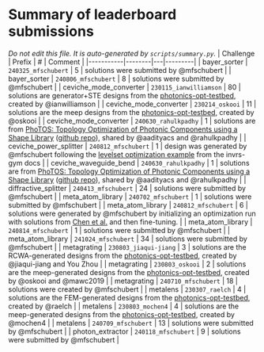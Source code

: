 # Summary of leaderboard submissions

_Do not edit this file. It is auto-generated by `scripts/summary.py`._
| Challenge | Prefix | # | Comment |
|-----------|--------|---|---------|
| bayer_sorter | `240325_mfschubert` | 5 | solutions were submitted by @mfschubert |
| bayer_sorter | `240806_mfschubert` | 8 | solutions were submitted by @mfschubert |
| ceviche_mode_converter | `230115_ianwilliamson` | 80 | solutions are generator+STE designs from the [photonics-opt-testbed](https://github.com/NanoComp/photonics-opt-testbed/tree/main/waveguide_mode_converter), created by @ianwilliamson |
| ceviche_mode_converter | `230214_oskooi` | 11 | solutions are the meep designs from the [photonics-opt-testbed](https://github.com/NanoComp/photonics-opt-testbed/tree/main/waveguide_mode_converter), created by @oskooi |
| ceviche_mode_converter | `240630_rahulkpadhy` | 1 | solutions are from [PhoTOS: Topology Optimization of Photonic Components using a Shape Library](https://arxiv.org/abs/2407.00845) ([github repo](https://github.com/aadityacs/PhoTOS)), shared by @aadityacs and @rahulkpadhy |
| ceviche_power_splitter | `240812_mfschubert` | 1 | design was generated by @mfschubert following the [levelset optimization example](https://invrs-io.github.io/gym/notebooks/optimization/levelset.html) from the invrs-gym docs |
| ceviche_waveguide_bend | `240630_rahulkpadhy` | 1 | solutions are from [PhoTOS: Topology Optimization of Photonic Components using a Shape Library](https://arxiv.org/abs/2407.00845) ([github repo](https://github.com/aadityacs/PhoTOS)), shared by @aadityacs and @rahulkpadhy |
| diffractive_splitter | `240413_mfschubert` | 24 | solutions were submitted by @mfschubert |
| meta_atom_library | `240702_mfschubert` | 1 | solutions were submitted by @mfschubert |
| meta_atom_library | `240812_mfschubert` | 6 | solutions were generated by @mfschubert by initializing an optimization run with solutions from [Chen et al.](https://www.nature.com/articles/s41467-023-38185-2) and then fine-tuning. |
| meta_atom_library | `240814_mfschubert` | 1 | solutions were submitted by @mfschubert |
| meta_atom_library | `241024_mfschubert` | 34 | solutions were submitted by @mfschubert |
| metagrating | `230803_jiaqui-jiang` | 3 | solutions are the RCWA-generated designs from the [photonics-opt-testbed](https://github.com/NanoComp/photonics-opt-testbed/tree/main/Metagrating3D), created by @jiaqui-jiang and You Zhou |
| metagrating | `230803_oskooi` | 2 | solutions are the meep-generated designs from the [photonics-opt-testbed](https://github.com/NanoComp/photonics-opt-testbed/tree/main/Metagrating3D), created by @oskooi and @mawc2019 |
| metagrating | `240710_mfschubert` | 18 | solutions were created by @mfschubert |
| metalens | `230307_raelch` | 4 | solutions are the FEM-generated designs from the [photonics-opt-testbed](https://github.com/NanoComp/photonics-opt-testbed/tree/main/RGB_metalens), created by @raelch |
| metalens | `230803_mochen4` | 4 | solutions are the meep-generated designs from the [photonics-opt-testbed](https://github.com/NanoComp/photonics-opt-testbed/tree/main/RGB_metalens), created by @mochen4 |
| metalens | `240709_mfschubert` | 13 | solutions were submitted by @mfschubert |
| photon_extractor | `240118_mfschubert` | 9 | solutions were submitted by @mfschubert |
